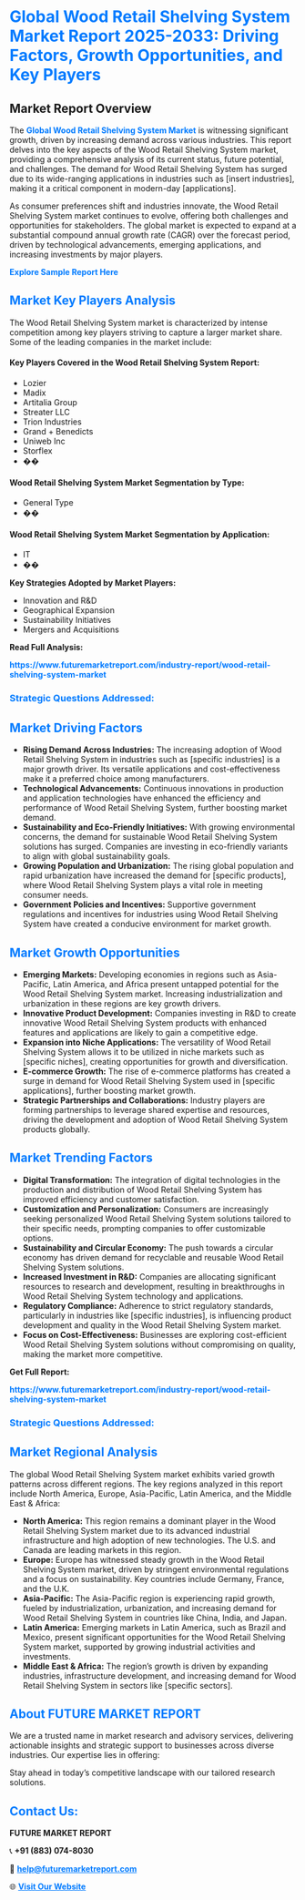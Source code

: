 <h1 style="color: #007BFF;">Global Wood Retail Shelving System Market Report 2025-2033: Driving Factors, Growth Opportunities, and Key Players</h1>

<section id="overview">
<h2>Market Report Overview</h2>
<p>The <a href="https://www.futuremarketreport.com/industry-report/wood-retail-shelving-system-market" style="color: #007BFF; text-decoration: none;"><strong>Global Wood Retail Shelving System Market</strong></a> is witnessing significant growth, driven by increasing demand across various industries. This report delves into the key aspects of the Wood Retail Shelving System market, providing a comprehensive analysis of its current status, future potential, and challenges. The demand for Wood Retail Shelving System has surged due to its wide-ranging applications in industries such as [insert industries], making it a critical component in modern-day [applications].</p>
<p>As consumer preferences shift and industries innovate, the Wood Retail Shelving System market continues to evolve, offering both challenges and opportunities for stakeholders. The global market is expected to expand at a substantial compound annual growth rate (CAGR) over the forecast period, driven by technological advancements, emerging applications, and increasing investments by major players.</p>
</section>

<section id="overview">
<p><a href="https://www.futuremarketreport.com/request-sample/reportId=113899" style="color: #007BFF; text-decoration: none;"><strong>Explore Sample Report Here</strong></a></p>
</section>

<section id="key-players">
<h2 style="color: #007BFF;">Market Key Players Analysis</h2>
<p>The Wood Retail Shelving System market is characterized by intense competition among key players striving to capture a larger market share. Some of the leading companies in the market include:</p>
<h4>Key Players Covered in the Wood Retail Shelving System Report:</h4>
<ul><li>Lozier</li><li>Madix</li><li>Artitalia Group</li><li>Streater LLC</li><li>Trion Industries</li><li>Grand + Benedicts</li><li>Uniweb Inc</li><li>Storflex</li><li>��</li></ul>
<h4>Wood Retail Shelving System Market Segmentation by Type:</h4>
<ul><li>General Type</li><li>��</li></ul>

<h4>Wood Retail Shelving System Market Segmentation by Application:</h4>
<ul><li>IT</li><li>��</li></ul>
<p><strong>Key Strategies Adopted by Market Players:</strong></p>
<ul>
<li>Innovation and R&D</li>
<li>Geographical Expansion</li>
<li>Sustainability Initiatives</li>
<li>Mergers and Acquisitions</li>
</ul>
</section>

<section>
<p><strong>Read Full Analysis: </strong></p><a href="https://www.futuremarketreport.com/industry-report/wood-retail-shelving-system-market" style="color: #007BFF; text-decoration: none;"><strong>https://www.futuremarketreport.com/industry-report/wood-retail-shelving-system-market</strong></a>
<h3 style="color: #007BFF;">Strategic Questions Addressed:</h3>
</section>

<section id="driving-factors">
<h2 style="color: #007BFF;">Market Driving Factors</h2>
<ul>
<li><strong>Rising Demand Across Industries:</strong> The increasing adoption of Wood Retail Shelving System in industries such as [specific industries] is a major growth driver. Its versatile applications and cost-effectiveness make it a preferred choice among manufacturers.</li>
<li><strong>Technological Advancements:</strong> Continuous innovations in production and application technologies have enhanced the efficiency and performance of Wood Retail Shelving System, further boosting market demand.</li>
<li><strong>Sustainability and Eco-Friendly Initiatives:</strong> With growing environmental concerns, the demand for sustainable Wood Retail Shelving System solutions has surged. Companies are investing in eco-friendly variants to align with global sustainability goals.</li>
<li><strong>Growing Population and Urbanization:</strong> The rising global population and rapid urbanization have increased the demand for [specific products], where Wood Retail Shelving System plays a vital role in meeting consumer needs.</li>
<li><strong>Government Policies and Incentives:</strong> Supportive government regulations and incentives for industries using Wood Retail Shelving System have created a conducive environment for market growth.</li>
</ul>
</section>

<section id="growth-opportunities">
<h2 style="color: #007BFF;">Market Growth Opportunities</h2>
<ul>
<li><strong>Emerging Markets:</strong> Developing economies in regions such as Asia-Pacific, Latin America, and Africa present untapped potential for the Wood Retail Shelving System market. Increasing industrialization and urbanization in these regions are key growth drivers.</li>
<li><strong>Innovative Product Development:</strong> Companies investing in R&D to create innovative Wood Retail Shelving System products with enhanced features and applications are likely to gain a competitive edge.</li>
<li><strong>Expansion into Niche Applications:</strong> The versatility of Wood Retail Shelving System allows it to be utilized in niche markets such as [specific niches], creating opportunities for growth and diversification.</li>
<li><strong>E-commerce Growth:</strong> The rise of e-commerce platforms has created a surge in demand for Wood Retail Shelving System used in [specific applications], further boosting market growth.</li>
<li><strong>Strategic Partnerships and Collaborations:</strong> Industry players are forming partnerships to leverage shared expertise and resources, driving the development and adoption of Wood Retail Shelving System products globally.</li>
</ul>
</section>

<section id="trending-factors">
<h2 style="color: #007BFF;">Market Trending Factors</h2>
<ul>
<li><strong>Digital Transformation:</strong> The integration of digital technologies in the production and distribution of Wood Retail Shelving System has improved efficiency and customer satisfaction.</li>
<li><strong>Customization and Personalization:</strong> Consumers are increasingly seeking personalized Wood Retail Shelving System solutions tailored to their specific needs, prompting companies to offer customizable options.</li>
<li><strong>Sustainability and Circular Economy:</strong> The push towards a circular economy has driven demand for recyclable and reusable Wood Retail Shelving System solutions.</li>
<li><strong>Increased Investment in R&D:</strong> Companies are allocating significant resources to research and development, resulting in breakthroughs in Wood Retail Shelving System technology and applications.</li>
<li><strong>Regulatory Compliance:</strong> Adherence to strict regulatory standards, particularly in industries like [specific industries], is influencing product development and quality in the Wood Retail Shelving System market.</li>
<li><strong>Focus on Cost-Effectiveness:</strong> Businesses are exploring cost-efficient Wood Retail Shelving System solutions without compromising on quality, making the market more competitive.</li>
</ul>
</section>

<section>
<p><strong>Get Full Report: </strong></p><a href="https://www.futuremarketreport.com/industry-report/wood-retail-shelving-system-market" style="color: #007BFF; text-decoration: none;"><strong>https://www.futuremarketreport.com/industry-report/wood-retail-shelving-system-market</strong></a>
<h3 style="color: #007BFF;">Strategic Questions Addressed:</h3>
</section>


<section id="regional-analysis">
<h2 style="color: #007BFF;">Market Regional Analysis</h2>
<p>The global Wood Retail Shelving System market exhibits varied growth patterns across different regions. The key regions analyzed in this report include North America, Europe, Asia-Pacific, Latin America, and the Middle East & Africa:</p>
<ul>
<li><strong>North America:</strong> This region remains a dominant player in the Wood Retail Shelving System market due to its advanced industrial infrastructure and high adoption of new technologies. The U.S. and Canada are leading markets in this region.</li>
<li><strong>Europe:</strong> Europe has witnessed steady growth in the Wood Retail Shelving System market, driven by stringent environmental regulations and a focus on sustainability. Key countries include Germany, France, and the U.K.</li>
<li><strong>Asia-Pacific:</strong> The Asia-Pacific region is experiencing rapid growth, fueled by industrialization, urbanization, and increasing demand for Wood Retail Shelving System in countries like China, India, and Japan.</li>
<li><strong>Latin America:</strong> Emerging markets in Latin America, such as Brazil and Mexico, present significant opportunities for the Wood Retail Shelving System market, supported by growing industrial activities and investments.</li>
<li><strong>Middle East & Africa:</strong> The region’s growth is driven by expanding industries, infrastructure development, and increasing demand for Wood Retail Shelving System in sectors like [specific sectors].</li>
</ul>
</section>

<footer>
<h2 style="color: #007BFF;">About FUTURE MARKET REPORT</h2>
<p>We are a trusted name in market research and advisory services, delivering actionable insights and strategic support to businesses across diverse industries. Our expertise lies in offering:</p>

<p>Stay ahead in today’s competitive landscape with our tailored research solutions.</p>

<h2 style="color: #007BFF;">Contact Us:</h2>
<p><strong>FUTURE MARKET REPORT</strong></p>
<p>📞 <strong>+91 (883) 074-8030</strong></p>
<p>📧 <strong><a href="mailto:help@futuremarketreport.com" style="color: #007BFF;">help@futuremarketreport.com</a></strong></p>
<p>🌐 <strong><a href="https://www.futuremarketreport.com/" style="color: #007BFF;">Visit Our Website</a></strong></p>
</footer>